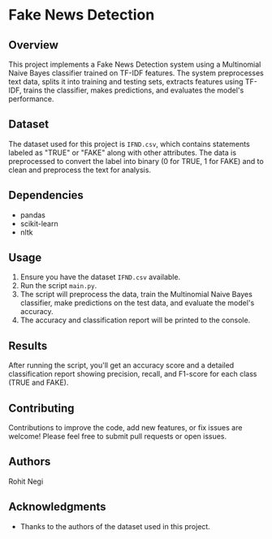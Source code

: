 # Fake News Detection

## Overview
This project implements a Fake News Detection system using a Multinomial Naive Bayes classifier trained on TF-IDF features. The system preprocesses text data, splits it into training and testing sets, extracts features using TF-IDF, trains the classifier, makes predictions, and evaluates the model's performance.

## Dataset
The dataset used for this project is `IFND.csv`, which contains statements labeled as "TRUE" or "FAKE" along with other attributes. The data is preprocessed to convert the label into binary (0 for TRUE, 1 for FAKE) and to clean and preprocess the text for analysis.

## Dependencies
- pandas
- scikit-learn
- nltk

## Usage
1. Ensure you have the dataset `IFND.csv` available.
2. Run the script `main.py`.
3. The script will preprocess the data, train the Multinomial Naive Bayes classifier, make predictions on the test data, and evaluate the model's accuracy.
4. The accuracy and classification report will be printed to the console.

## Results
After running the script, you'll get an accuracy score and a detailed classification report showing precision, recall, and F1-score for each class (TRUE and FAKE).

## Contributing
Contributions to improve the code, add new features, or fix issues are welcome! Please feel free to submit pull requests or open issues.

## Authors
Rohit Negi

## Acknowledgments
- Thanks to the authors of the dataset used in this project.

